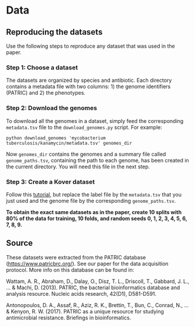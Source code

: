 # Data

## Reproducing the datasets
Use the following steps to reproduce any dataset that was used in the paper.

### Step 1: Choose a dataset

The datasets are organized by species and antibiotic. Each directory contains a metadata file with two columns: 1) the genome identifiers (PATRIC) and 2) the phenotypes.

### Step 2: Download the genomes

To download all the genomes in a dataset, simply feed the corresponding `metadata.tsv` file to the `download_genomes.py` script. For example:

```
python download_genomes 'mycobacterium tuberculosis/kanamycin/metadata.tsv' genomes_dir
```

Now `genomes_dir` contains the genomes and a summary file called `genome_paths.tsv`, containing the path to each genome, has been created in the current directory. You will need this file in the next step.

### Step 3: Create a Kover dataset

Follow this [tutorial](TODO), but replace the label file by the `metadata.tsv` that you just used and the genome file by the corresponding `genome_paths.tsv`.

**To obtain the exact same datasets as in the paper, create 10 splits with 80% of the data for training, 10 folds, and random seeds 0, 1, 2, 3, 4, 5, 6, 7, 8, 9.**

## Source

These datasets were extracted from the PATRIC database (https://www.patricbrc.org/). See our paper for the data acquisition protocol. More info on this database can be found in:

Wattam, A. R., Abraham, D., Dalay, O., Disz, T. L., Driscoll, T., Gabbard, J. L., ... & Machi, D. (2013). PATRIC, the bacterial bioinformatics database and analysis resource. Nucleic acids research, 42(D1), D581-D591.

Antonopoulos, D. A., Assaf, R., Aziz, R. K., Brettin, T., Bun, C., Conrad, N., ... & Kenyon, R. W. (2017). PATRIC as a unique resource for studying antimicrobial resistance. Briefings in bioinformatics.
